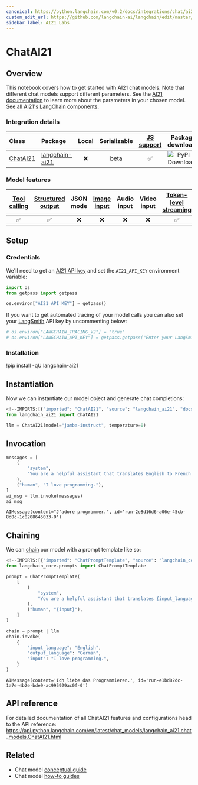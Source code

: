 ```yaml
---
canonical: https://python.langchain.com/v0.2/docs/integrations/chat/ai21/
custom_edit_url: https://github.com/langchain-ai/langchain/edit/master/docs/docs/integrations/chat/ai21.ipynb
sidebar_label: AI21 Labs
---
```


# ChatAI21

## Overview

This notebook covers how to get started with AI21 chat models.
Note that different chat models support different parameters. See the [AI21 documentation](https://docs.ai21.com/reference) to learn more about the parameters in your chosen model.
[See all AI21's LangChain components.](https://pypi.org/project/langchain-ai21/) 

### Integration details

| Class | Package | Local | Serializable | [JS support](https://js.langchain.com/v0.2/docs/integrations/chat/__package_name_short_snake__) | Package downloads | Package latest |
| :--- | :--- | :---: | :---: |  :---: | :---: | :---: |
| [ChatAI21](https://api.python.langchain.com/en/latest/chat_models/langchain_ai21.chat_models.ChatAI21.html#langchain_ai21.chat_models.ChatAI21) | [langchain-ai21](https://api.python.langchain.com/en/latest/ai21_api_reference.html) | ❌ | beta | ✅ | ![PyPI - Downloads](https://img.shields.io/pypi/dm/langchain-ai21?style=flat-square&label=%20) | ![PyPI - Version](https://img.shields.io/pypi/v/langchain-ai21?style=flat-square&label=%20) |

### Model features
| [Tool calling](/docs/how_to/tool_calling) | [Structured output](/docs/how_to/structured_output/) | JSON mode | [Image input](/docs/how_to/multimodal_inputs/) | Audio input | Video input | [Token-level streaming](/docs/how_to/chat_streaming/) | Native async | [Token usage](/docs/how_to/chat_token_usage_tracking/) | [Logprobs](/docs/how_to/logprobs/) |
| :---: | :---: | :---: | :---: |  :---: | :---: | :---: | :---: | :---: | :---: |
| ✅ | ✅ | ❌ | ❌ | ❌ | ❌ | ✅ | ✅ | ✅ | ❌ | 


## Setup

### Credentials

We'll need to get an [AI21 API key](https://docs.ai21.com/) and set the `AI21_API_KEY` environment variable:



```python
import os
from getpass import getpass

os.environ["AI21_API_KEY"] = getpass()
```

If you want to get automated tracing of your model calls you can also set your [LangSmith](https://docs.smith.langchain.com/) API key by uncommenting below:


```python
# os.environ["LANGCHAIN_TRACING_V2"] = "true"
# os.environ["LANGCHAIN_API_KEY"] = getpass.getpass("Enter your LangSmith API key: ")
```

### Installation

!pip install -qU langchain-ai21

## Instantiation

Now we can instantiate our model object and generate chat completions:


```python
<!--IMPORTS:[{"imported": "ChatAI21", "source": "langchain_ai21", "docs": "https://api.python.langchain.com/en/latest/chat_models/langchain_ai21.chat_models.ChatAI21.html", "title": "ChatAI21"}]-->
from langchain_ai21 import ChatAI21

llm = ChatAI21(model="jamba-instruct", temperature=0)
```

## Invocation


```python
messages = [
    (
        "system",
        "You are a helpful assistant that translates English to French. Translate the user sentence.",
    ),
    ("human", "I love programming."),
]
ai_msg = llm.invoke(messages)
ai_msg
```



```output
AIMessage(content="J'adore programmer.", id='run-2e8d16d6-a06e-45cb-8d0c-1c8208645033-0')
```


## Chaining

We can [chain](/docs/how_to/sequence/) our model with a prompt template like so:


```python
<!--IMPORTS:[{"imported": "ChatPromptTemplate", "source": "langchain_core.prompts", "docs": "https://api.python.langchain.com/en/latest/prompts/langchain_core.prompts.chat.ChatPromptTemplate.html", "title": "ChatAI21"}]-->
from langchain_core.prompts import ChatPromptTemplate

prompt = ChatPromptTemplate(
    [
        (
            "system",
            "You are a helpful assistant that translates {input_language} to {output_language}.",
        ),
        ("human", "{input}"),
    ]
)

chain = prompt | llm
chain.invoke(
    {
        "input_language": "English",
        "output_language": "German",
        "input": "I love programming.",
    }
)
```



```output
AIMessage(content='Ich liebe das Programmieren.', id='run-e1bd82dc-1a7e-4b2e-bde9-ac995929ac0f-0')
```


## API reference

For detailed documentation of all ChatAI21 features and configurations head to the API reference: https://api.python.langchain.com/en/latest/chat_models/langchain_ai21.chat_models.ChatAI21.html


## Related

- Chat model [conceptual guide](/docs/concepts/#chat-models)
- Chat model [how-to guides](/docs/how_to/#chat-models)